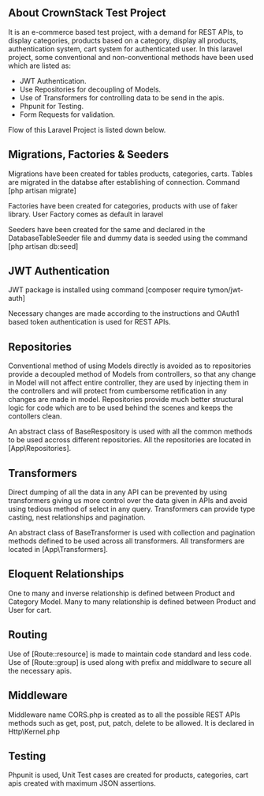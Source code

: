
## About CrownStack Test Project

It is an e-commerce based test project, with a demand for REST APIs, to display categories, products based on a category, display all products, authentication system,
cart system for authenticated user. In this laravel project, some conventional and non-conventional methods have been used which are listed as:

- JWT Authentication.
- Use Repositories for decoupling of Models.
- Use of Transformers for controlling data to be send in the apis.
- Phpunit for Testing.
- Form Requests for validation.

Flow of this Laravel Project is listed down below.

## Migrations, Factories & Seeders

Migrations have been created for tables products, categories, carts.
Tables are migrated in the databse after establishing of connection.
Command [php artisan migrate]

Factories have been created for categories, products with use of faker library.
User Factory comes as default in laravel

Seeders have been created for the same and declared in the DatabaseTableSeeder file
and dummy data is seeded using the command [php artisan db:seed]

## JWT Authentication

JWT package is installed using command [composer require tymon/jwt-auth]

Necessary changes are made according to the instructions and OAuth1 based token authentication is used for REST APIs.


## Repositories

Conventional method of using Models directly is avoided as to repositories provide a decoupled method of Models from controllers, so that any change in Model will not affect entire controller, they are used by injecting them in the controllers and will protect from cumbersome retification in any changes are made in model. Repositories provide much better structural logic for code which are to be used behind the scenes and keeps the contollers clean. 

An abstract class of BaseRespository is used with all the common methods to be used accross different repositories. All the repositories are located in [App\Repositories].


## Transformers

Direct dumping of all the data in any API can be prevented by using transformers giving us more control over the data given in APIs and avoid using tedious method of select in any query. Transformers can provide type casting, nest relationships and pagination.

An abstract class of BaseTransformer is used with collection and pagination methods defined to be used across all transformers. All transformers are located in [App\Transformers].

## Eloquent Relationships

One to many and inverse relationship is defined between Product and Category Model.
Many to many relationship is defined between Product and User for cart.

## Routing

Use of [Route::resource] is made to maintain code standard and less code. 
Use of [Route::group] is used along with prefix and middlware to secure all the necessary apis.

## Middleware

Middleware name CORS.php is created as to all the possible REST APIs methods such as get, post, put, patch, delete to be allowed. It is declared in Http\Kernel.php

## Testing

Phpunit is used, Unit Test cases are created for products, categories, cart apis created with maximum JSON assertions.
